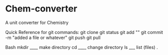 # Chem-converter
A unit converter for Chemistry

Quick Reference for git commands:
git clone <paste with mouse>
git status
git add "<your file>"
git commit -m "added a file or whatever"
git push
  git pull

Bash
mkdir ____ make directory
cd ____ change directory
ls ___ list (files)
.
